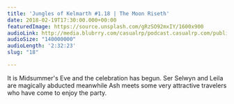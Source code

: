 ```yaml
---
title: 'Jungles of Kelmarth #1.18 | The Moon Riseth'
date: 2018-02-19T17:30:00.000+00:00
featuredImage: https://source.unsplash.com/gRzSO92mxIY/1600x900
audioLink: http://media.blubrry.com/casualrp/podcast.casualrp.com/public/EP%20018%20-%20The%20Moon%20Riseth.mp3
audioSize: "140000000"
audioLength: '2:32:23'
slug: "18"

---
```

It is Midsummer's Eve and the celebration has begun. Ser Selwyn and Leila are magically abducted meanwhile Ash meets some very attractive travelers who have come to enjoy the party.